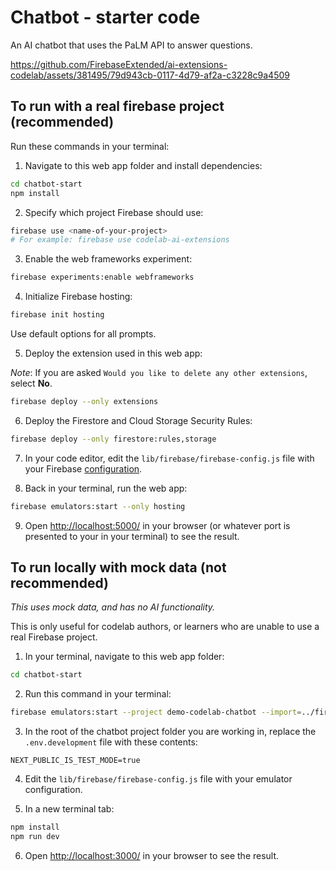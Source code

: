 # Chatbot - starter code

An AI chatbot that uses the PaLM API to answer questions.

https://github.com/FirebaseExtended/ai-extensions-codelab/assets/381495/79d943cb-0117-4d79-af2a-c3228c9a4509

## To run with a real firebase project (recommended)

Run these commands in your terminal:

1. Navigate to this web app folder and install dependencies:

```sh
cd chatbot-start
npm install
```

2. Specify which project Firebase should use:

```sh
firebase use <name-of-your-project>
# For example: firebase use codelab-ai-extensions
```

3. Enable the web frameworks experiment:

```sh
firebase experiments:enable webframeworks
```

4. Initialize Firebase hosting:

```sh
firebase init hosting
```

Use default options for all prompts.

5. Deploy the extension used in this web app:

_Note_: If you are asked `Would you like to delete any other extensions`, select **No**.

```sh
firebase deploy --only extensions
```

6. Deploy the Firestore and Cloud Storage Security Rules:

```sh
firebase deploy --only firestore:rules,storage
```

7. In your code editor, edit the `lib/firebase/firebase-config.js` file with your Firebase [configuration](https://console.firebase.google.com/project/_/settings/general).

8. Back in your terminal, run the web app:

```sh
firebase emulators:start --only hosting
```

9. Open [http://localhost:5000/](http://localhost:5000/) in your browser (or whatever port is presented to your in your terminal) to see the result.

## To run locally with mock data (not recommended)

_This uses mock data, and has no AI functionality._

This is only useful for codelab authors, or learners who are unable to use a real Firebase project.

1. In your terminal, navigate to this web app folder:

```sh
cd chatbot-start
```

2. Run this command in your terminal:

```sh
firebase emulators:start --project demo-codelab-chatbot --import=../firestore-export/
```

3. In the root of the chatbot project folder you are working in, replace the `.env.development` file with these contents:

```
NEXT_PUBLIC_IS_TEST_MODE=true
```

4. Edit the `lib/firebase/firebase-config.js` file with your emulator configuration.

5. In a new terminal tab:

```sh
npm install
npm run dev
```

6. Open [http://localhost:3000/](http://localhost:3000/) in your browser to see the result.
